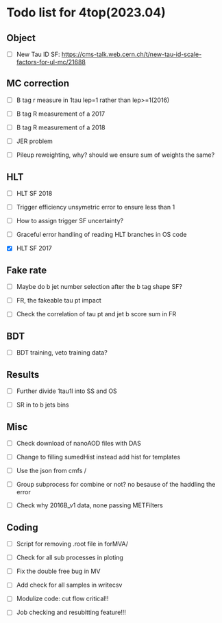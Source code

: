 # Todo list for 4top(2023.04)

## Object 
- [ ] New Tau ID SF: https://cms-talk.web.cern.ch/t/new-tau-id-scale-factors-for-ul-mc/21688

## MC correction
- [ ] B tag r measure in 1tau lep=1 rather than lep>=1(2016)
- [ ] B tag R measurement of a 2017
- [ ] B tag R measurement of a 2018
- [ ] JER problem
- [ ] Pileup reweighting, why? should we ensure sum of weights the same?


## HLT 
- [ ] HLT SF 2018
- [ ] Trigger efficiency unsymetric error to ensure less than 1
- [ ] How to assign trigger SF uncertainty?
- [ ] Graceful error handling of reading HLT branches in OS code
- [x] HLT SF 2017




## Fake rate
- [ ] Maybe do b jet number selection after the b tag shape SF?
- [ ] FR, the fakeable tau pt impact
- [ ] Check the correlation of tau pt and jet b score sum in FR 


## BDT
- [ ] BDT training, veto training data?



## Results
- [ ] Further divide 1tau1l into SS and OS 
- [ ] SR in to b jets bins



## Misc 
- [ ] Check download of nanoAOD files with DAS
- [ ] Change to filling sumedHist instead add hist for templates
- [ ] Use the json from cmfs /
- [ ] Group subprocess for combine or not? no besause of the haddling the error
- [ ] Check why 2016B_v1 data, none passing METFilters 


## Coding 
- [ ] Script for removing .root file in forMVA/
- [ ] Check for all sub processes in ploting
- [ ] Fix the double free bug in MV
- [ ] Add check for all samples in writecsv 
- [ ] Modulize code: cut flow critical!!
- [ ] Job checking and resubitting feature!!!



